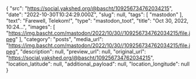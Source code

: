 {
  "src": "https://social.yakshed.org/@bascht/109256734762034215",
  "date": "2022-10-30T10:24:29.000Z",
  "slug": null,
  "tags": [
    "mastodon"
  ],
  "text": "Farewell, Telekom!",
  "type": "mastodon_toot",
  "title": "Oct 30, 2022, 10:24…",
  "images": [
    "https://img.bascht.com/mastodon/2022/10/30//109256734762034215/file.jpeg"
  ],
  "category": "posts",
  "media_url": "https://img.bascht.com/mastodon/2022/10/30//109256734762034215/file.jpeg",
  "description": null,
  "preview_url": null,
  "original_url": "https://social.yakshed.org/@bascht/109256734762034215",
  "location_latitude": null,
  "additional_payload": null,
  "location_longitude": null
}